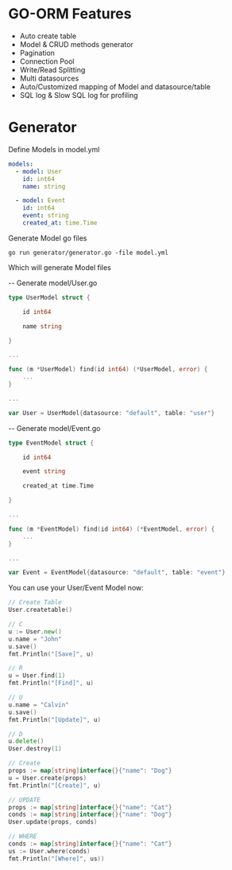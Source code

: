 # GO-ORM Features
- Auto create table
- Model & CRUD methods generator
- Pagination
- Connection Pool
- Write/Read Splitting
- Multi datasources
- Auto/Customized mapping of Model and datasource/table
- SQL log & Slow SQL log for profiling

# Generator
Define Models in model.yml
``` yml
models:
  - model: User
    id: int64
    name: string

  - model: Event
    id: int64
    event: string
    created_at: time.Time
```
Generate Model go files
```
go run generator/generator.go -file model.yml
```
Which will generate Model files

-- Generate model/User.go
``` go
type UserModel struct {

	id int64

	name string

}

...

func (m *UserModel) find(id int64) (*UserModel, error) {
	...
}

...

var User = UserModel{datasource: "default", table: "user"}
```
-- Generate model/Event.go
``` go
type EventModel struct {

	id int64

	event string

	created_at time.Time

}

...

func (m *EventModel) find(id int64) (*EventModel, error) {
	...
}

...

var Event = EventModel{datasource: "default", table: "event"}
```
You can use your User/Event Model now:
``` go
// Create Table
User.createtable()

// C
u := User.new()
u.name = "John"
u.save()
fmt.Println("[Save]", u)

// R
u = User.find(1)
fmt.Println("[Find]", u)

// U
u.name = "Calvin"
u.save()
fmt.Println("[Update]", u)

// D
u.delete()
User.destroy(1)

// Create
props := map[string]interface{}{"name": "Dog"}
u = User.create(props)
fmt.Println("[Create]", u)

// UPDATE
props := map[string]interface{}{"name": "Cat"}
conds := map[string]interface{}{"name": "Dog"}
User.update(props, conds)

// WHERE
conds := map[string]interface{}{"name": "Cat"}
us := User.where(conds)
fmt.Println("[Where]", us))
```